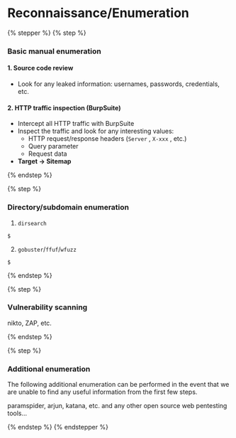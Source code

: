 # Reconnaissance/Enumeration

{% stepper %}
{% step %}
### Basic manual enumeration

#### 1. Source code review

* Look for any leaked information: usernames, passwords, credentials, etc.

#### 2. HTTP traffic inspection (BurpSuite)

* Intercept all HTTP traffic with BurpSuite
* Inspect the traffic and look for any interesting values:
  * HTTP request/response headers (`Server` , `X-xxx` , etc.)
  * Query parameter
  * Request data
* **Target -> Sitemap**


{% endstep %}

{% step %}
### Directory/subdomain enumeration

1. `dirsearch`&#x20;

```
$
```

2. `gobuster`/`ffuf`/`wfuzz`&#x20;

```
$
```




{% endstep %}

{% step %}
### Vulnerability scanning

nikto, ZAP, etc.


{% endstep %}

{% step %}
### Additional enumeration

The following additional enumeration can be performed in the event that we are unable to find any useful information from the first few steps.

paramspider, arjun, katana, etc. and any other open source web pentesting tools...


{% endstep %}
{% endstepper %}
